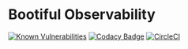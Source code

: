 # Bootiful Observability


[![Known Vulnerabilities](https://snyk.io/test/github/christophe-f/bootiful-observability/badge.svg)](https://snyk.io/test/github/christophe-f/bootiful-observability)  [![Codacy Badge](https://api.codacy.com/project/badge/Grade/fe1e3a906c0243349a35d86034ad6177)](https://www.codacy.com/app/christophe-fOrganization/bootiful-observability?utm_source=github.com&amp;utm_medium=referral&amp;utm_content=christophe-f/bootiful-observability&amp;utm_campaign=Badge_Grade)  [![CircleCI](https://circleci.com/gh/christophe-f/bootiful-observability.svg?style=svg)](https://circleci.com/gh/christophe-f/bootiful-observability)
